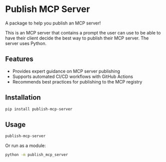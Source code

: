 # Publish MCP Server

A package to help you publish an MCP server!

This is an MCP server that contains a prompt the user can use to be able to have their client decide the best way to publish their MCP server. The server uses Python.

<!-- mcp-name: io.github.marlenezw/publish-mcp-server -->

## Features

- Provides expert guidance on MCP server publishing
- Supports automated CI/CD workflows with GitHub Actions
- Recommends best practices for publishing to the MCP registry

## Installation

```bash
pip install publish-mcp-server
```

## Usage

```bash
publish-mcp-server
```

Or run as a module:

```bash
python -m publish_mcp_server
``` 